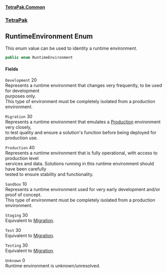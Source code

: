 #### [TetraPak.Common](index.md 'index')
### [TetraPak](TetraPak.md 'TetraPak')
## RuntimeEnvironment Enum
This enum value can be used to identity a runtime environment.  
```csharp
public enum RuntimeEnvironment

```
#### Fields
<a name='TetraPak_RuntimeEnvironment_Development'></a>
`Development` 20  
Represents a runtime environment that changes very frequently, to be used for development  
purposes only.   
This type of environment must be completely isolated from a production environment.  
  
<a name='TetraPak_RuntimeEnvironment_Migration'></a>
`Migration` 30  
Represents a runtime environment that emulates a [Production](TetraPak_RuntimeEnvironment.md#TetraPak_RuntimeEnvironment_Production 'TetraPak.RuntimeEnvironment.Production') environment very closely,  
to test quality and ensure a solution's function before being deployed for production use.  
  
<a name='TetraPak_RuntimeEnvironment_Production'></a>
`Production` 40  
Represents a runtime environment that is fully operational, with access to production level  
services and data. Solutions running in this runtime environment should have been carefully  
tested to ensure stability and functionality.  
  
<a name='TetraPak_RuntimeEnvironment_Sandbox'></a>
`Sandbox` 10  
Represents a runtime environment used for very early development and/or proof of concept.  
This type of environment must be completely isolated from a production environment.  
  
<a name='TetraPak_RuntimeEnvironment_Staging'></a>
`Staging` 30  
Equivalent to [Migration](TetraPak_RuntimeEnvironment.md#TetraPak_RuntimeEnvironment_Migration 'TetraPak.RuntimeEnvironment.Migration').   
  
<a name='TetraPak_RuntimeEnvironment_Test'></a>
`Test` 30  
Equivalent to [Migration](TetraPak_RuntimeEnvironment.md#TetraPak_RuntimeEnvironment_Migration 'TetraPak.RuntimeEnvironment.Migration').   
  
<a name='TetraPak_RuntimeEnvironment_Testing'></a>
`Testing` 30  
Equivalent to [Migration](TetraPak_RuntimeEnvironment.md#TetraPak_RuntimeEnvironment_Migration 'TetraPak.RuntimeEnvironment.Migration').   
  
<a name='TetraPak_RuntimeEnvironment_Unknown'></a>
`Unknown` 0  
Runtime environment is unknown/unresolved.  
  

